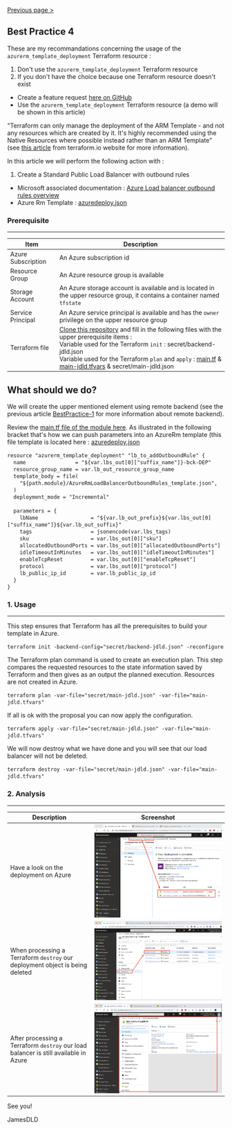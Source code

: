 [Previous page >](../)

Best Practice 4
------------
These are my recommandations concerning the usage of the `azurerm_template_deployment` Terraform resource :
1. Don't use the `azurerm_template_deployment` Terraform resource
2. If you don't have the choice because one Terraform resource doesn't exist 
  * Create a feature request [here on GitHub](https://github.com/terraform-providers/terraform-provider-azurerm/issues/new/choose)
  * Use the `azurerm_template_deployment` Terraform resource (a demo will be shown in this article)
  
"Terraform can only manage the deployment of the ARM Template - and not any resources which are created by it. It's highly recommended using the Native Resources where possible instead rather than an ARM Template" (see [this article](https://www.terraform.io/docs/providers/azurerm/r/template_deployment.html) from terraform.io website for more information).

In this article we will perform the following action with : 
1. Create a Standard Public Load Balancer with outbound rules
  * Microsoft associated documentation : [Azure Load balancer outbound rules overview](https://docs.microsoft.com/en-us/azure/load-balancer/load-balancer-outbound-rules-overview)
  * Azure Rm Template : [azuredeploy.json](https://jamesdld.github.io/AzureRm-Template/Create-AzureRmLoadBalancerOutboundRules/)


### Prerequisite
-----

| Item | Description |
| ------------- | ------------- |
| Azure Subscription | An Azure subscription id |
| Resource Group | An Azure resource group is available |
| Storage Account | An Azure storage account is available and is located in the upper resource group, it contains a container named `tfstate` |
| Service Principal | An Azure service principal is available and has the `owner` privilege on the upper resource group |
| Terraform file | [Clone this repository](https://github.com/JamesDLD/terraform/tree/master/Best-Practice/BestPractice-4) and fill in the following files with the upper prerequisite items : <br> Variable used for the Terraform `init` : secret/backend-jdld.json <br> Variable used for the Terraform `plan` and `apply` : [main.tf](main.tf) & [main-jdld.tfvars](main-jdld.tfvars) & secret/main-jdld.json |



What should we do?
------------
We will create the upper mentioned element using remote backend (see the previous article [BestPractice-1](../BestPractice-1) for more information about remote backend).

Review the [main.tf file of the module here](https://github.com/JamesDLD/terraform/tree/master/module/Add-AzureRmLoadBalancerOutboundRules).
As illustrated in the following bracket that's how we can push parameters into an AzureRm template (this file template is located here : [azuredeploy.json](https://github.com/JamesDLD/AzureRm-Template/tree/master/Create-AzureRmLoadBalancerOutboundRules) 
```hcl
resource "azurerm_template_deployment" "lb_to_addOutboundRule" {
  name                = "${var.lbs_out[0]["suffix_name"]}-bck-DEP"
  resource_group_name = var.lb_out_resource_group_name
  template_body = file(
    "${path.module}/AzureRmLoadBalancerOutboundRules_template.json",
  )
  deployment_mode = "Incremental"

  parameters = {
    lbName                 = "${var.lb_out_prefix}${var.lbs_out[0]["suffix_name"]}${var.lb_out_suffix}"
    tags                   = jsonencode(var.lbs_tags)
    sku                    = var.lbs_out[0]["sku"]
    allocatedOutboundPorts = var.lbs_out[0]["allocatedOutboundPorts"]
    idleTimeoutInMinutes   = var.lbs_out[0]["idleTimeoutInMinutes"]
    enableTcpReset         = var.lbs_out[0]["enableTcpReset"]
    protocol               = var.lbs_out[0]["protocol"]
    lb_public_ip_id        = var.lb_public_ip_id
  }
}
```

### 1. Usage
-----

This step ensures that Terraform has all the prerequisites to build your template in Azure.
```hcl
terraform init -backend-config="secret/backend-jdld.json" -reconfigure
```

The Terraform plan command is used to create an execution plan.
This step compares the requested resources to the state information saved by Terraform and then gives as an output the planned execution. Resources are not created in Azure.
```hcl
terraform plan -var-file="secret/main-jdld.json" -var-file="main-jdld.tfvars"
```

If all is ok with the proposal you can now apply the configuration.
```hcl
terraform apply -var-file="secret/main-jdld.json" -var-file="main-jdld.tfvars"
```

We will now destroy what we have done and you will see that our load balancer will not be deleted.
```hcl
terraform destroy -var-file="secret/main-jdld.json" -var-file="main-jdld.tfvars"
```

### 2. Analysis
-----

| Description | Screenshot |
| ------------- | ------------- |
| Have a look on the deployment on Azure | ![depl](image/depl.png) |
| When processing a Terraform `destroy` our deployment object is being deleted | ![destroy](image/destroy.png) |
| After processing a Terraform `destroy` our load balancer is still available in Azure | ![nodestroy](image/nodestroy.png) |


See you!

JamesDLD